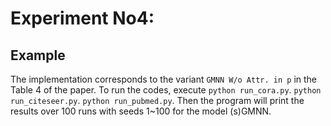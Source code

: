 # Experiment No4:

## Example
 The implementation corresponds to the variant ```GMNN W/o Attr. in p``` in the Table 4 of the paper. To run the codes,  execute ```python run_cora.py```. ```python run_citeseer.py```. ```python run_pubmed.py```. Then the program will print the results over 100 runs with seeds 1~100 for the model (s)GMNN.

